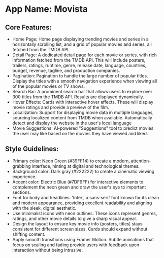 # **App Name**: Movista

## Core Features:

- Home Page: Home page displaying trending movies and series in a horizontally scrolling list, and a grid of popular movies and series, all fetched from the TMDB API.
- Detail Page: A dedicated detail page for each movie or series, with rich information fetched from the TMDB API. This will include posters, trailers, ratings, runtime, genre, release date, language, countries, budget, revenue, tagline, and production companies.
- Pagination: Pagination to handle the large number of popular titles. Display the titles with a smooth navigation experience when viewing all of the popular movies or TV shows.
- Search Bar: A prominent search bar that allows users to explore over 300 titles from the TMDB API. Results are displayed dynamically.
- Hover Effects: Cards with interactive hover effects. These will display movie ratings and provide a preview of the film.
- Localization: Support for displaying movie data in multiple languages, sourcing localized content from TMDB when available. Automatically detect and display the website in the user's local language
- Movie Suggestions: AI-powered "Suggestions" tool to predict movies the user may like based on the movies they have viewed and liked.

## Style Guidelines:

- Primary color: Neon Green (#39FF14) to create a modern, attention-grabbing interface, hinting at digital and technological themes.
- Background color: Dark gray (#222222) to create a cinematic viewing experience.
- Accent color: Electric Blue (#7DF9FF) for interactive elements to complement the neon green and draw the user's eye to important sections.
- Font for body and headlines: 'Inter', a sans-serif font known for its clean and modern appearance, providing excellent readability and aligning with the sleek, digital aesthetic.
- Use minimalist icons with neon outlines. These icons represent genres, ratings, and other movie details to give a sharp visual appeal.
- Design the layout to ensure key movie info (posters, titles) stays consistent for different screen sizes. Cards should expand without shifting content.
- Apply smooth transitions using Framer Motion. Subtle animations that focus on scaling and fading provide users with feedback upon interaction without being intrusive.